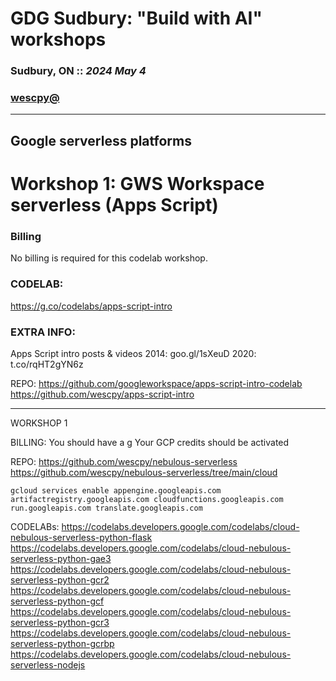 # GDG Sudbury: "Build with AI" workshops
### Sudbury, ON :: _2024 May 4_
### [wescpy@](https://twitter.com/wescpy)

---

## Google serverless platforms
# Workshop 1: GWS Workspace serverless (Apps Script)

### Billing
No billing is required for this codelab workshop.

### CODELAB:
https://g.co/codelabs/apps-script-intro

### EXTRA INFO:
Apps Script intro posts & videos
2014: goo.gl/1sXeuD
2020: t.co/rqHT2gYN6z

REPO:
https://github.com/googleworkspace/apps-script-intro-codelab
https://github.com/wescpy/apps-script-intro

---

WORKSHOP 1

BILLING:
You should have a g
Your GCP credits should be activated

REPO:
https://github.com/wescpy/nebulous-serverless
https://github.com/wescpy/nebulous-serverless/tree/main/cloud


`gcloud services enable appengine.googleapis.com artifactregistry.googleapis.com cloudfunctions.googleapis.com run.googleapis.com translate.googleapis.com`

CODELABs:
https://codelabs.developers.google.com/codelabs/cloud-nebulous-serverless-python-flask
https://codelabs.developers.google.com/codelabs/cloud-nebulous-serverless-python-gae3
https://codelabs.developers.google.com/codelabs/cloud-nebulous-serverless-python-gcr2
https://codelabs.developers.google.com/codelabs/cloud-nebulous-serverless-python-gcf
https://codelabs.developers.google.com/codelabs/cloud-nebulous-serverless-python-gcr3
https://codelabs.developers.google.com/codelabs/cloud-nebulous-serverless-python-gcrbp
https://codelabs.developers.google.com/codelabs/cloud-nebulous-serverless-nodejs
